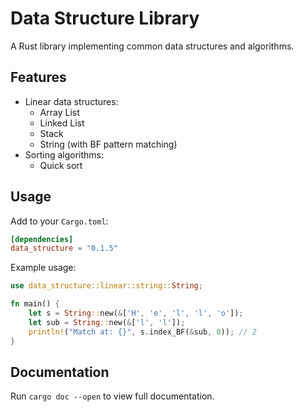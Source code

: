 # Data Structure Library

A Rust library implementing common data structures and algorithms.

## Features

- Linear data structures:
  - Array List
  - Linked List
  - Stack
  - String (with BF pattern matching)
- Sorting algorithms:
  - Quick sort

## Usage

Add to your `Cargo.toml`:

```toml
[dependencies]
data_structure = "0.1.5"
```

Example usage:

```rust
use data_structure::linear::string::String;

fn main() {
    let s = String::new(&['H', 'e', 'l', 'l', 'o']);
    let sub = String::new(&['l', 'l']);
    println!("Match at: {}", s.index_BF(&sub, 0)); // 2
}
```

## Documentation

Run `cargo doc --open` to view full documentation.
